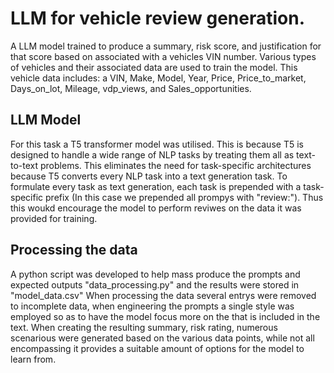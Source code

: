 # LLM for vehicle review generation.

A LLM model trained to produce a summary, risk score, and justification for that score based on associated with a vehicles VIN number. Various types of vehicles and their associated data
are used to train the model. This vehicle data includes: a VIN, Make, Model, Year, Price, Price_to_market, Days_on_lot, Mileage, vdp_views, and Sales_opportunities.

## LLM Model

For this task a T5 transformer model was utilised. This is because T5 is designed to handle a wide range of NLP tasks by treating them all as text-to-text problems. 
This eliminates the need for task-specific architectures because T5 converts every NLP task into a text generation task.
To formulate every task as text generation, each task is prepended with a task-specific prefix (In this case we prepended all prompys with "review:"). 
Thus this woukd encourage the model to perform reviwes on the data it was provided for training.

## Processing the data
A python script was developed to help mass produce the prompts and expected outputs "data_processing.py" and the results were stored in "model_data.csv"
When processing the data several entrys were removed to incomplete data, when engineering the prompts a single style was employed so as to have the model focus more on the that is included in the text.
When creating the resulting summary, risk rating, numerous scenarious were generated based on the various data points, while not all encompassing it provides a suitable amount of options for the model to learn from.
